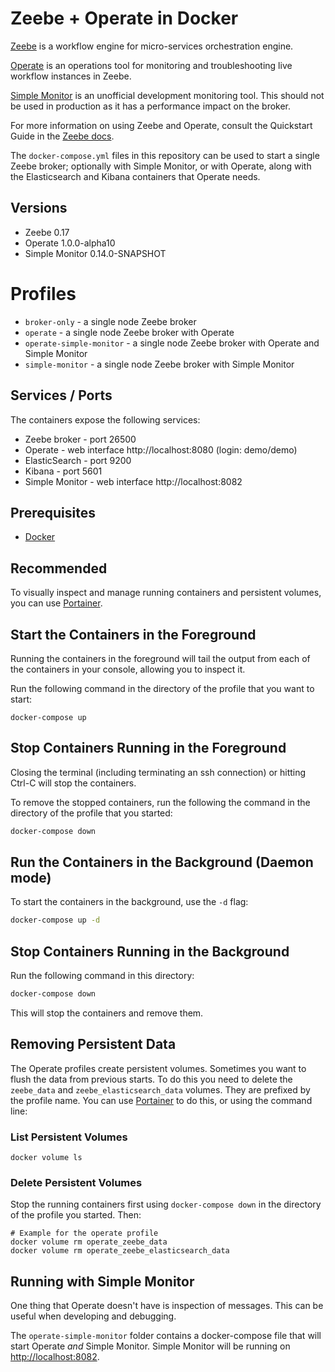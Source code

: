 # Zeebe + Operate in Docker

[Zeebe](https://zeebe.io) is a workflow engine for micro-services orchestration engine.

[Operate](https://zeebe.io/blog/2019/04/announcing-operate-visibility-and-problem-solving/) is an operations tool for monitoring and troubleshooting live workflow instances in Zeebe.

[Simple Monitor](https://github.com/zeebe-io/zeebe-simple-monitor) is an unofficial development monitoring tool. This should not be used in production as it has a performance impact on the broker.

For more information on using Zeebe and Operate, consult the Quickstart Guide in the [Zeebe docs](https://docs.zeebe.io).

The `docker-compose.yml` files in this repository can be used to start a single Zeebe broker; optionally with Simple Monitor, or with Operate, along with the Elasticsearch and Kibana containers that Operate needs.

## Versions

* Zeebe 0.17
* Operate 1.0.0-alpha10
* Simple Monitor 0.14.0-SNAPSHOT

# Profiles

* `broker-only` - a single node Zeebe broker
* `operate` - a single node Zeebe broker with Operate
* `operate-simple-monitor` - a single node Zeebe broker with Operate and Simple Monitor
* `simple-monitor` -  a single node Zeebe broker with Simple Monitor

## Services / Ports

The containers expose the following services:

- Zeebe broker - port 26500
- Operate - web interface http://localhost:8080 (login: demo/demo)
- ElasticSearch - port 9200
- Kibana - port 5601
- Simple Monitor - web interface http://localhost:8082

## Prerequisites

- [Docker](https://www.docker.com)

## Recommended

To visually inspect and manage running containers and persistent volumes, you can use [Portainer](https://portainer.io).

## Start the Containers in the Foreground

Running the containers in the foreground will tail the output from each of the containers in your console, allowing you to inspect it.

Run the following command in the directory of the profile that you want to start:

```
docker-compose up
```

## Stop Containers Running in the Foreground

Closing the terminal (including terminating an ssh connection) or hitting Ctrl-C will stop the containers.

To remove the stopped containers, run the following the command in the directory of the profile that you started:

```bash
docker-compose down
```

## Run the Containers in the Background (Daemon mode)

To start the containers in the background, use the `-d` flag:

```bash
docker-compose up -d
```

## Stop Containers Running in the Background

Run the following command in this directory:

```bash
docker-compose down
```

This will stop the containers and remove them.


## Removing Persistent Data

The Operate profiles create persistent volumes. Sometimes you want to flush the data from previous starts. To do this you need to delete the `zeebe_data` and `zeebe_elasticsearch_data` volumes. They are prefixed by the profile name. You can use [Portainer](https://portainer.io) to do this, or using the command line:

### List Persistent Volumes

```
docker volume ls
```

### Delete Persistent Volumes

Stop the running containers first using `docker-compose down` in the directory of the profile you started. Then:

```
# Example for the operate profile
docker volume rm operate_zeebe_data
docker volume rm operate_zeebe_elasticsearch_data
```

## Running with Simple Monitor

One thing that Operate doesn't have is inspection of messages. This can be useful when developing and debugging.

The `operate-simple-monitor` folder contains a docker-compose file that will start Operate _and_ Simple Monitor. Simple Monitor will be running on [http://localhost:8082](http://localhost:8082).
